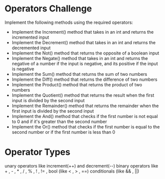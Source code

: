 # Operators Challenge
Implement the following methods using the required operators:

- Implement the Increment() method that takes in an int and returns the incremented input
- Implement the Decrement() method  that takes in an int and returns the decremented input
- Implement the Not() method that returns the opposite of a boolean input
- Implement the Negate() method that takes in an int and returns the negative of a number if the input is negative, and its positive if the input is negative
- Implement the Sum() method that returns the sum of two numbers
- Implement the Diff() method that returns the difference of two numbers
- Implement the Product() method that returns the product of two numbers
- Implement the Quotient() method that returns the result when the first input is divided by the second input
- Implement the Remainder() method that returns the remainder when the first input is divided by the second input
- Implement the And() method that checks if the first number is not equal to 0 and if it's greater than the second number
- Implement the Or() method that checks if the first number is equal to the second number or if the first number is less than 0

# Operator Types
unary operators like increment(++) and decrement(--)
binary operators like + , - , * , / , % , ! , != , bool (like < , > , ==)
conditionals (like && , ||)